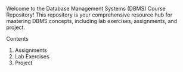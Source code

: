 Welcome to the Database Management Systems (DBMS) Course Repository! This repository is your comprehensive resource hub for mastering DBMS concepts, including lab exercises, assignments, and project.

Contents
1. Assignments
2. Lab Exercises
3. Project
